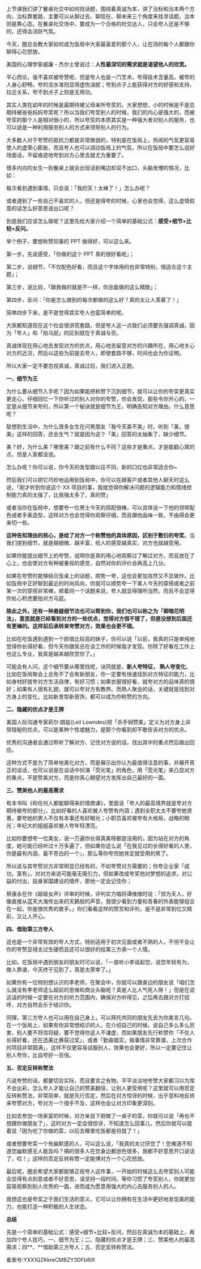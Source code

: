 上节课我们讲了餐桌社交中如何找话题，围绕着真诚为本，讲了治标和治本两个方向，治标靠套路，主要可以从聊过去、聊现在、聊未来三个角度来找寻话题，治本则是靠心态。在餐桌社交场中，要成为一个合格的社交达人，只会夸人还是不够的，还得会活跃气氛。

今天，圈总会教大家如何成为饭局中大家最喜爱的那个人，让在场的每个人都跟你聊得心花怒放。

美国的心理学家威廉・杰尔士曾说过：**人性最深切的需求就是渴望他人的欣赏。**

平心而论，谁不喜欢被夸赞呢，但是夸人也是一门艺术，夸得技术含量高，被夸的人身心舒畅，夸的没水准则显得虚伪油腻；夸到点子上能获得对方的好感和支持，拉近关系，夸不到点子上则是无用功。

其实人类在幼年的时候是最期待被父母亲所夸奖的，大家想想，小的时候是不是总期待被爸爸妈妈夸奖呢？所以当我们夸奖别人的时候，我们的内心是强大的，而被夸奖的那个人是相对弱小的，所以夸奖的本质其实是一种强大者对别人的服务，也可以说是一种利用服务别人的方式来领导别人的行为。

大多数人对于夸赞的抵抗力都是非常微弱的，特别是在饭局上，热闹的气氛更容易使人的虚荣心膨胀，而且夸人也可以调动饭局上的气氛，所以在饭局中要怎么说好场面话，不留痕迹地夸到对方心里去就尤为重要了。

很多内向的女生一到餐桌上就会出现话到嘴边却说不出口，头脑发懵的情况，比如：

每次看到遇到事情，只会说：「我的天！太棒了！」怎么办呢？

或者遇到了一些自己不喜欢的人，但还是得夸的时候，心里也会觉得，这么虚情假意的话怎么好意思说出口呢？

到底我们应该怎么做呢？这里先给大家介绍一个简单的基础公式：**感受+细节+比较+反问。**

举个例子，要想称赞同事的 PPT 做得好，可以这么来。

第一步，先说感受，「你做的这个 PPT 真的很好看呢」；

第二步，说细节，「不仅配色好看，而且这个字体用的也非常特别，很适合这个主题」；

第三步，说比较，「跟我做的就是不一样，你总能做的这么精致」；

第四步，反问：「你是怎么做到的每次都做的这么好？真的太让人羡慕了！」

简单四步下来，是不是觉得其实夸人也蛮简单的呢。

大家都知道现在这个社会很讲究套路，但是夸人这一点我们必须要先强调真诚，因为「夸人」和「拍马屁」的区别就在于真诚与否。

真诚体现在用心地去发现对方的优点，用心地去留意对方的兴趣所在，用心地关心对方的近况，然后以这些为前提去夸人，即使套路不够，时间也会为你证明。

所以大家一定不要忽视真诚，真诚过后，我们进入正题。

**一、细节为王**

为什么要从细节入手呢？因为如果能把称赞下沉到细节，就可以让你的夸奖更真实更走心，仔细回忆一下你听过的别人对你的夸赞，你会发现，那些令你开心的，一定是从细节来夸的，所以第一个秘诀就是细节为王，明确告知对方理由。什么意思呢？

联想到生活中，为什么很多女生在问男朋友「我今天美不美」时，听到「美，很美」这样的回答，还会生气？就是因为这个「美」回答的太抽象了，缺少细节。

美？好，为什么美？哪里美？跟之前有什么不同？这些才是重点，才是能戳心窝的点，但是人家都没说。

怎么办呢？你可以说，你今天的发型跟以往不同，新的口红也非常适合你\~

然后我们可以把它巧妙地运用到饭局中，你可以在跟客户或者其他人聊天时这么说，「刚才听到你说这个 XX 项目的事，我就觉得你解决问题的逻辑能力和情绪控制能力真的太强了，比我强太多了，真的赞」

或者当你在饭局中，想要夸一位男士今天的搭配很棒，可以具体说一下他的领带配色或者手表造型，这样对方也会觉得你观察仔细，而且跟他品味一致，不由得会更亲切一些。

**这种告知理由的核心，是给了对方一个称赞他的具体原因，区别于敷衍的夸奖**。当我们提到细节，就是越细微、越丰富，给人的感受越真实，对方也就越受用。

如果你能提出细节上的夸赞，说明你是真的用心地观察过了解过对方，而且放在了心上，也会使对方有种被重视的感觉，自然对你的评价会再高上几分。

如果在夸赞时能够结合饭桌上的话题，顺势一夸，这也会更加自然又不显做作。比如饭局中正好聊到最近的时尚风向，你就可以顺势夸一下某人今天的穿搭或者之前某一次的穿搭非常棒，顺着同一个话题来说，夸人就显得理所当然，而且不会显得你处心积虑要拍对方马屁。

**除此之外，还有一种悬疑细节法也可以帮到你，我们也可以称之为「柳暗花明法」，意思就是已经看到对方的一些优点，觉得对方很不错了，但是没想到后面还有更棒的。这样前后承转来夸赞对方，效果也会更不错。**

比如在吃饭遇到遇到一个颜值比较高的妹子，你可以说「以前，我真的只是单纯地觉得你长得好看，但今天你跟吴总在谈工作的时候我才发现，你除了好看在工作上也这么专业，我真是越来越欣赏你了。」

可能会有人问，这个细节要从哪里找呢，诀窍就是，**新人夸特征，** **熟人夸变化**。比如在饭局聚会上总免不了会有新朋友，你一定要有快速找到对方特征的能力，比如身材好就夸对方生活自律，有好习惯；如果衣服很好看，就夸对方的品味真的很好；如果有人很有礼貌，就可以夸对方有教养。而熟人聚会的话，关键就是找到对方身上的变化，比如新发型新首饰，都可以成为你称赞的方向。

**二、隐藏的优点才是王牌**

美国人际沟通专家莉尔·朗兹\(Leil Lowndes\)把「杀手锏赞美」定义为对方身上非常隐秘的优点，可以是某种个性或魅力，是那个你看到却不敢告诉对方的优点。

优秀的沟通者会通过聆听了解对方、记住对方说的话，找出其中的重点然后做出回应。

这种方式不是为了简单地美化对方，而是展示出你认为最值得注意的事，并展开真正的谈话，也可以说是在谈话中扮演「荧光笔」的角色，用「荧光笔」来凸显对方的重点，不是赞美对方，而是你真心期望对方发挥出自己最好的一面。

**三、赞美他人的最高需求**

有本书叫《和任何人都能聊得来的情商课》，里面说「夸人的最高境界就是夸对方期待被夸的部分」，比如好看的人喜欢被人夸赞有内涵；遇到全职太太不要夸她贤惠，要夸她的男人不仅有本事还有好眼光；小职员喜欢被夸有大格局，战略的眼光；年纪大的姐姐喜欢被人夸年轻漂亮。

比如你要想夸一位美女，说一万遍你长得真美呀都是没用的，因为站在对方的角度，她可能已经听过十万多遍了，但如果你这么说「在我见过的长得好看的人里，你是最有内涵、最不苍白的一个」，那么等你夸完她肯定就受用的笑了。

所以说与其夸赞对方非常明显已经有的，不如夸赞对方需要的；你夸企业家「成功，富有」，对对方来说可能毫无吸引力，但如果改成夸奖他对梦想的追求，对公益的付出，投身家国建设的情怀，那他一定会记住你；

蔡康永在作《超级女声》评审的时候，评判实力唱将谭维维时说：「惊为天人，好像直接从蓝天大海传出来的天籁般的声音，我很少看到力量和青春的外表能够组合在一起，你是很优秀的歌手。」你们看看这样的赞赏和评判，是不是非常到位又精彩，又让人开心。

**四、借助第三方夸人**

这也是一个非常有效的夸人方式，特别适用于初次见面或者不熟的人，不但不会让你的夸赞显得太过生硬而且还可以很好的给第三方承一个人情。

比如，在饭局中遇到朋友的朋友时可以说，「一直听小李说起您，说您年轻有为，做人靠谱，今天终于见到了，真是太荣幸了。」

如果你有一位特别想认识的李老师，在聚会中，你就可以跟身边的朋友说「咱们怎么就没有李老师这么超前的思维和商业头脑呢？真是人比人气死人呀！」但是在说这话的时候一定要在对方的听力范围内，确保对方听得见，之后再去跟对方打招呼，对方自然会乐于结识你。

同理，第三方夸人也可以用在自己身上，可以拜托共同的朋友先去为你美言几句。在一个饭局上，如果有你非常想结识的人，在介绍自己的时候，说自己多么多么厉害，别人要不将信将疑，要不觉得你这人不谦虚，而如果朋友先行称赞你「不仅人长得好看，还在选美比赛获过奖」，或者「勤奋踏实，做事情非常靠谱，上次合作的项目非常圆满」，这样不仅更容易说服别人，效果也会更好，所以一定要记住让别人夸你，比自夸好一百倍。

**五、否定反转称赞法** 

凡说夸赞的话，都要切合实际，而且要言之有物。平平淡淡地夸赞大家都习以为常不会出彩，怎么夸人才能让自己的赞美翻倍，让别人更受用呢？这里就可以用否定反转称赞法，非常简单，就是先行否定，然后在对方惊讶的时候，出乎意料地反转来夸赞对方，夸对方一个措手不及，这样也会让对方印象更深刻。

比如去参加一场家宴的时候，对方亲自下厨做了一桌子的菜，你就可以说「再也不想跟你做朋友了」，这时对方一定会很惊讶，不知道怎么回事儿，然后你就可以接着说「因为吃了你做的菜，以后去哪里吃饭都是将就了！」

或者想要夸奖一个有幽默感的人，可以这么说，「我真的太讨厌您了！您难道不知道您幽默感无人能及吗？搞的很多人在您身边都逊色很多，我都不好意思开口说话了，哎！」这样的否定反转称赞一定能博对方一个心花怒放。

最后呢，圈总希望大家都能够正视夸人这件事，一开始的时候这么去夸奖别人可能会显得有点刻意或者不好意思，请坚持一段时间。等你习惯了夸奖别人，你就更加容易观察到别人优秀的一面，进而成为愿意用强大的内心去服务别人的人。

我想这也是夸奖之于我们生活的意义，它可以让你拥有在生活中更好地发现美的能力，也能打造一种积极的人生状态。

**总结**

先是一个简单的基础公式：感受+细节+比较+反问，然后在真诚为本的基础上，再加四个夸人技巧，一、细节为王；二、隐藏的优点才是王牌；三、赞美他人的最高需求；四**、**借助第三方夸人；五、否定反转称赞法。

备案号:YXX1QZKkreCMBZY3DFb8lX